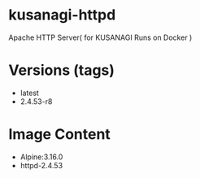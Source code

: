 # kusanagi-httpd

Apache HTTP Server( for KUSANAGI Runs on Docker )

# Versions (tags)

- latest
- 2.4.53-r8

# Image Content

- Alpine:3.16.0
- httpd-2.4.53

